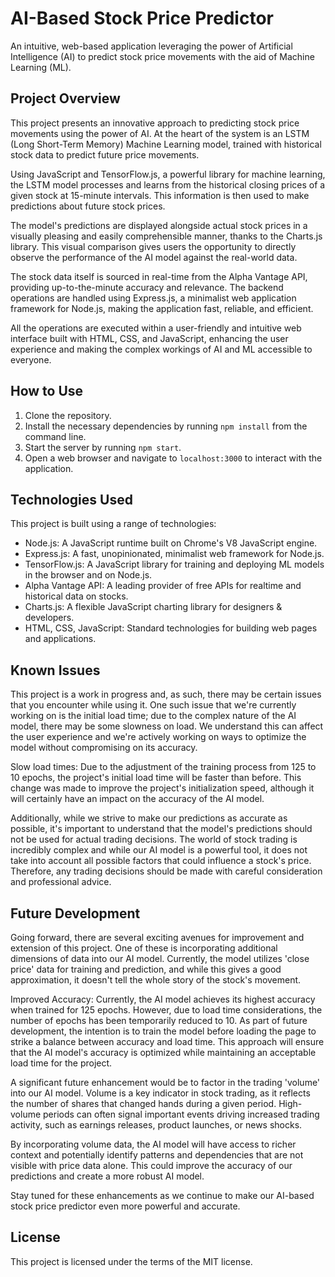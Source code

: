 # AI-Based Stock Price Predictor
 An intuitive, web-based application leveraging the power of Artificial Intelligence (AI) to predict stock price movements with the aid of Machine Learning (ML).
 
## Project Overview
This project presents an innovative approach to predicting stock price movements using the power of AI. At the heart of the system is an LSTM (Long Short-Term Memory) Machine Learning model, trained with historical stock data to predict future price movements.

Using JavaScript and TensorFlow.js, a powerful library for machine learning, the LSTM model processes and learns from the historical closing prices of a given stock at 15-minute intervals. This information is then used to make predictions about future stock prices. 

The model's predictions are displayed alongside actual stock prices in a visually pleasing and easily comprehensible manner, thanks to the Charts.js library. This visual comparison gives users the opportunity to directly observe the performance of the AI model against the real-world data.

The stock data itself is sourced in real-time from the Alpha Vantage API, providing up-to-the-minute accuracy and relevance. The backend operations are handled using Express.js, a minimalist web application framework for Node.js, making the application fast, reliable, and efficient.

All the operations are executed within a user-friendly and intuitive web interface built with HTML, CSS, and JavaScript, enhancing the user experience and making the complex workings of AI and ML accessible to everyone.

## How to Use
1. Clone the repository.
2. Install the necessary dependencies by running `npm install` from the command line.
3. Start the server by running `npm start`.
4. Open a web browser and navigate to `localhost:3000` to interact with the application.

## Technologies Used
This project is built using a range of technologies:
- Node.js: A JavaScript runtime built on Chrome's V8 JavaScript engine.
- Express.js: A fast, unopinionated, minimalist web framework for Node.js.
- TensorFlow.js: A JavaScript library for training and deploying ML models in the browser and on Node.js.
- Alpha Vantage API: A leading provider of free APIs for realtime and historical data on stocks.
- Charts.js: A flexible JavaScript charting library for designers & developers.
- HTML, CSS, JavaScript: Standard technologies for building web pages and applications.

## Known Issues
This project is a work in progress and, as such, there may be certain issues that you encounter while using it. One such issue that we're currently working on is the initial load time; due to the complex nature of the AI model, there may be some slowness on load. We understand this can affect the user experience and we're actively working on ways to optimize the model without compromising on its accuracy.

Slow load times: Due to the adjustment of the training process from 125 to 10 epochs, the project's initial load time will be faster than before. This change was made to improve the project's initialization speed, although it will certainly have an impact on the accuracy of the AI model.

Additionally, while we strive to make our predictions as accurate as possible, it's important to understand that the model's predictions should not be used for actual trading decisions. The world of stock trading is incredibly complex and while our AI model is a powerful tool, it does not take into account all possible factors that could influence a stock's price. Therefore, any trading decisions should be made with careful consideration and professional advice.

## Future Development
Going forward, there are several exciting avenues for improvement and extension of this project. One of these is incorporating additional dimensions of data into our AI model. Currently, the model utilizes 'close price' data for training and prediction, and while this gives a good approximation, it doesn't tell the whole story of the stock's movement.

Improved Accuracy: Currently, the AI model achieves its highest accuracy when trained for 125 epochs. However, due to load time considerations, the number of epochs has been temporarily reduced to 10. As part of future development, the intention is to train the model before loading the page to strike a balance between accuracy and load time. This approach will ensure that the AI model's accuracy is optimized while maintaining an acceptable load time for the project.

A significant future enhancement would be to factor in the trading 'volume' into our AI model. Volume is a key indicator in stock trading, as it reflects the number of shares that changed hands during a given period. High-volume periods can often signal important events driving increased trading activity, such as earnings releases, product launches, or news shocks.

By incorporating volume data, the AI model will have access to richer context and potentially identify patterns and dependencies that are not visible with price data alone. This could improve the accuracy of our predictions and create a more robust AI model.

Stay tuned for these enhancements as we continue to make our AI-based stock price predictor even more powerful and accurate.

## License
This project is licensed under the terms of the MIT license. 
